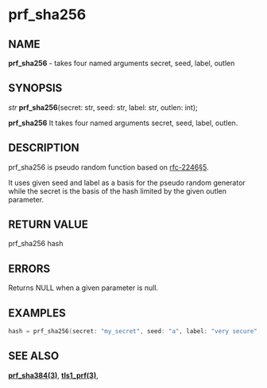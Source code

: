 # prf_sha256

## NAME

**prf_sha256** - takes four named arguments secret, seed, label, outlen
## SYNOPSIS

*str* **prf_sha256**(secret: str, seed: str, label: str, outlen: int);

**prf_sha256** It takes four named arguments secret, seed, label, outlen.

## DESCRIPTION

prf_sha256 is pseudo random function based on [rfc-2246§5](https://www.rfc-editor.org/rfc/rfc2246.html). 

It uses given seed and label as a basis for the pseudo random generator while the secret is the basis of the hash limited by the given outlen parameter. 


## RETURN VALUE

prf_sha256 hash

## ERRORS

Returns NULL when a given parameter is null.

## EXAMPLES

```cpp
hash = prf_sha256(secret: "my_secret", seed: "a", label: "very secure", outlenL 48);
```

## SEE ALSO

**[prf_sha384(3)](prf_sha384.md)**,
**[tls1_prf(3)](tls1_prf.md)**,
